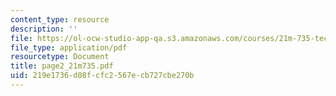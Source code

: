 ```yaml
---
content_type: resource
description: ''
file: https://ol-ocw-studio-app-qa.s3.amazonaws.com/courses/21m-735-technical-design-scenery-mechanisms-and-special-effects-spring-2004/219e1736d08fcfc2567ecb727cbe270b_page2_21m735.pdf
file_type: application/pdf
resourcetype: Document
title: page2_21m735.pdf
uid: 219e1736-d08f-cfc2-567e-cb727cbe270b
---
```


